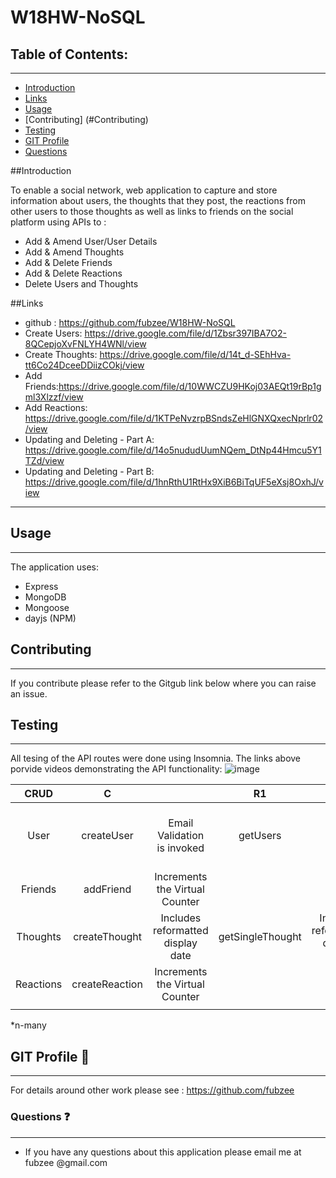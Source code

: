 # W18HW-NoSQL

## Table of Contents: 
---
* [Introduction](#Introduction)
* [Links](#Links)
* [Usage](#usage)
* [Contributing] (#Contributing)
* [Testing](#Testing)
* [GIT Profile](#gitprofile)
* [Questions](#questions)

##Introduction

To enable a social network, web application to capture and store information about users, the thoughts that they post, the reactions from other users to those thoughts as well as links to friends on the social platform using APIs to :
- Add & Amend User/User Details
- Add & Amend Thoughts
- Add & Delete Friends
- Add & Delete Reactions 
- Delete Users and Thoughts

##Links

- github : https://github.com/fubzee/W18HW-NoSQL
- Create Users: https://drive.google.com/file/d/1Zbsr397IBA7O2-8QCepjoXvFNLYH4WNl/view
- Create Thoughts: https://drive.google.com/file/d/14t_d-SEhHva-tt6Co24DceeDDiizCOkj/view
- Add Friends:https://drive.google.com/file/d/10WWCZU9HKoj03AEQt19rBp1gml3Xlzzf/view
- Add Reactions: https://drive.google.com/file/d/1KTPeNvzrpBSndsZeHlGNXQxecNprlr02/view
- Updating and Deleting - Part A: https://drive.google.com/file/d/14o5nududUumNQem_DtNp44Hmcu5Y1TZd/view
- Updating and Deleting - Part B: https://drive.google.com/file/d/1hnRthU1RtHx9XiB6BiTqUF5eXsj8OxhJ/view

---

## Usage
---
 The application uses:
 - Express
 - MongoDB
 - Mongoose
 - dayjs (NPM)



## Contributing
---
 If you contribute please refer to the Gitgub link below where you can raise an issue.  

## Testing
---

All tesing of the API routes were done using Insomnia.  The links above porvide videos demonstrating the API functionality:
![image](https://user-images.githubusercontent.com/94102473/162765254-8d7afe0c-da42-4d09-bcee-f75b7361e357.png)

|  **CRUD** 	|        C       	|                                   	|        R1        	|                                   	|       Rn*      	|                                   	|      U     	|                             	|        D       	|                                  	|
|:---------:	|:--------------:	|:---------------------------------:	|:----------------:	|:---------------------------------:	|:--------------:	|:---------------------------------:	|:----------:	|:---------------------------:	|:--------------:	|----------------------------------	|
| User      	| createUser     	| Email Validation is invoked       	| getUsers         	|                                   	|  getSingleUser 	|                                   	| putUser    	| Email Validation is invoked 	| deleteUser     	| Includes the removal of thoughts 	|
| Friends   	| addFriend      	|  Increments the Virtual Counter                                	|                  	|                                   	|                	|                                   	|            	|                             	| deleteFriend   	|                                  	|
| Thoughts  	| createThought  	| Includes reformatted display date 	| getSingleThought 	| Includes reformatted display date 	| getThoughts    	| Includes reformatted display date 	| putThought 	|                             	| deleteThought  	|                                  	|
| Reactions 	| createReaction 	| Increments the Virtual Counter    	|                  	|                                   	|                	|                                   	|            	|                             	| deleteReaction 	|                                  	|
|           	|                	|                                   	|                  	|                                   	|                	|                                   	|            	|                             	|                	|                                  	|

*n-many
## GIT Profile :link:
--- 
For details around other work please see : https://github.com/fubzee

### Questions :question:
---
* If you have any questions about this application please email me at fubzee @gmail.com

